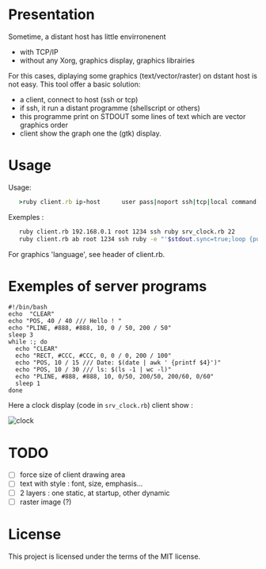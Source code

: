 Presentation
============
Sometime, a distant host has  little envirronenent
* with TCP/IP
* without any Xorg, graphics display, graphics librairies

For this cases, diplaying some graphics (text/vector/raster) on dstant host is not easy.
This tool offer a basic solution:
* a client, connect to host (ssh or tcp)
* if ssh, it run a distant programme (shellscript or others)
* this programme print on STDOUT some lines of text which are vector graphics order
* client show the graph one the (gtk) display.



Usage
======
Usage:
```ruby
   >ruby client.rb ip-host      user pass|noport ssh|tcp|local command...
```

Exemples :
```sh
   ruby client.rb 192.168.0.1 root 1234 ssh ruby srv_clock.rb 22
   ruby client.rb ab root 1234 ssh ruby -e "'$stdout.sync=true;loop {puts "CLEAR;POS,0,20///# {Time.now};END" ;sleep 3}'"
```

For graphics 'language', see header of client.rb.

   
Exemples of server programs
========


```shell
#!/bin/bash
echo  "CLEAR"
echo "POS, 40 / 40 /// Hello ! "
echo "PLINE, #888, #888, 10, 0 / 50, 200 / 50"
sleep 3
while :; do 
  echo "CLEAR"
  echo "RECT, #CCC, #CCC, 0, 0 / 0, 200 / 100"
  echo "POS, 10 / 15 /// Date: $(date | awk ' {printf $4}')"
  echo "POS, 10 / 30 /// ls: $(ls -1 | wc -l)"
  echo "PLINE, #888, #888, 10, 0/50, 200/50, 200/60, 0/60"
  sleep 1
done
```

Here a clock display (code in ```srv_clock.rb```) client show :

![clock](https://user-images.githubusercontent.com/27629/29925133-a7c12f2c-8e5f-11e7-8c92-7f6125610dbb.png)


TODO
====

* [ ] force size of client drawing area
* [ ] text with style : font, size, emphasis...
* [ ] 2 layers : one static, at startup, other dynamic
* [ ] raster image (?)

License
=======
This project is licensed under the terms of the MIT license.
